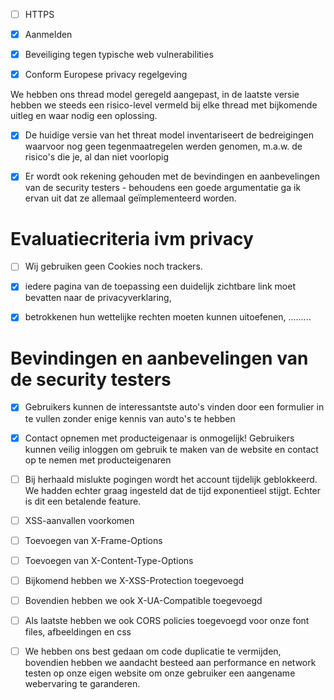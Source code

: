 

- [ ] HTTPS
- [x] Aanmelden
- [x] Beveiliging tegen typische web vulnerabilities
- [x] Conform Europese privacy regelgeving


We hebben ons thread model geregeld aangepast, in de laatste versie hebben we steeds een risico-level vermeld bij elke thread met bijkomende uitleg en waar nodig een oplossing.

- [x] De huidige versie van het threat model inventariseert de bedreigingen waarvoor nog geen tegenmaatregelen werden genomen, m.a.w. de risico's die je, al dan niet voorlopig


- [x] Er wordt ook rekening gehouden met de bevindingen en aanbevelingen van de security testers - behoudens een goede argumentatie ga ik ervan uit dat ze allemaal geïmplementeerd worden.


# Evaluatiecriteria ivm privacy

- [ ] Wij gebruiken geen Cookies noch trackers.
- [x] iedere pagina van de toepassing een duidelijk zichtbare link moet bevatten naar de privacyverklaring,
- [x] betrokkenen hun wettelijke rechten moeten kunnen uitoefenen,
.........



# Bevindingen en aanbevelingen van de security testers
- [x] Gebruikers kunnen de interessantste auto's vinden door een formulier in te vullen zonder enige kennis van auto's te hebben 	


- [x] Contact opnemen met producteigenaar is onmogelijk!
Gebruikers kunnen veilig inloggen om gebruik te maken van de website en contact op te nemen met producteigenaren

- [ ] Bij herhaald mislukte pogingen wordt het account tijdelijk geblokkeerd. We hadden echter graag ingesteld dat de tijd exponentieel stijgt. Echter is dit een betalende feature.

- [ ] XSS-aanvallen voorkomen
- [ ] Toevoegen van X-Frame-Options
- [ ] Toevoegen van X-Content-Type-Options

- [ ] Bijkomend hebben we X-XSS-Protection toegevoegd
- [ ] Bovendien hebben we ook X-UA-Compatible toegevoegd
- [ ] Als laatste hebben we ook CORS policies toegevoegd voor onze font files, afbeeldingen en css

- [ ] We hebben ons best gedaan om code duplicatie te vermijden, bovendien hebben we aandacht besteed aan performance en network testen op onze eigen website om onze gebruiker een aangename webervaring te garanderen.



